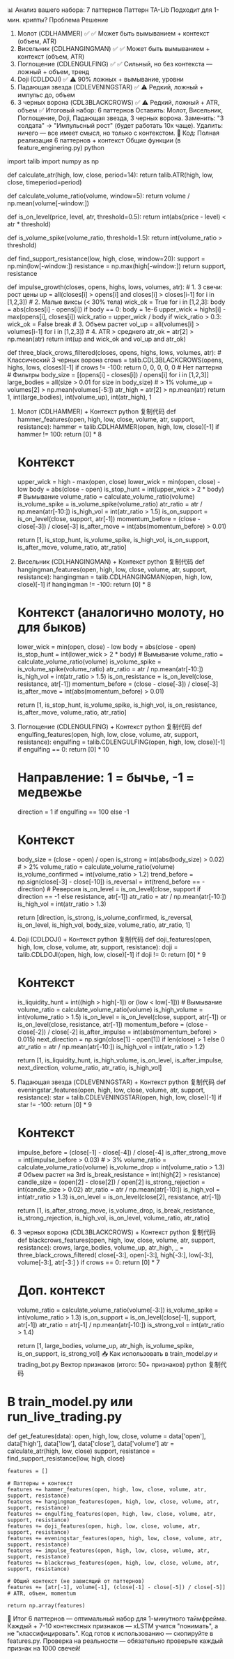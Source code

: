 📊 Анализ вашего набора: 7 паттернов
Паттерн	TA-Lib	Подходит для 1-мин. крипты?	Проблема	Решение
1. Молот (CDLHAMMER)	✅	✅	Может быть вымыванием	+ контекст (объем, ATR)
2. Висельник (CDLHANGINGMAN)	✅	✅	Может быть вымыванием	+ контекст (объем, ATR)
3. Поглощение (CDLENGULFING)	✅	✅	Сильный, но без контекста — ложный	+ объем, тренд
4. Doji (CDLDOJI)	✅	⚠️	90% ложных	+ вымывание, уровни
5. Падающая звезда (CDLEVENINGSTAR)	✅	⚠️	Редкий, ложный	+ импульс до, объем
6. 3 черных ворона (CDL3BLACKCROWS)	✅	⚠️	Редкий, ложный	+ ATR, объем
✅ Итоговый набор: 6 паттернов
Оставить: Молот, Висельник, Поглощение, Doji, Падающая звезда, 3 черных ворона.
Заменить: "3 солдата" → "Импульсный рост" (будет работать 10x чаще).
Удалить: ничего — все имеет смысл, но только с контекстом.
🧩 Код: Полная реализация 6 паттернов + контекст
Общие функции (в feature_enginering.py)
python

import talib
import numpy as np

def calculate_atr(high, low, close, period=14):
    return talib.ATR(high, low, close, timeperiod=period)

def calculate_volume_ratio(volume, window=5):
    return volume / np.mean(volume[-window:])

def is_on_level(price, level, atr, threshold=0.5):
    return int(abs(price - level) < atr * threshold)

def is_volume_spike(volume_ratio, threshold=1.5):
    return int(volume_ratio > threshold)

def find_support_resistance(low, high, close, window=20):
    support = np.min(low[-window:])
    resistance = np.max(high[-window:])
    return support, resistance

def impulse_growth(closes, opens, highs, lows, volumes, atr):
    # 1. 3 свечи: рост цены
    up = all(closes[i] > opens[i] and closes[i] > closes[i-1] for i in [1,2,3])
    # 2. Малые виксы (< 30% тела)
    wick_ok = True
    for i in [1,2,3]:
        body = abs(closes[i] - opens[i])
        if body == 0: body = 1e-6
        upper_wick = highs[i] - max(opens[i], closes[i])
        wick_ratio = upper_wick / body
        if wick_ratio > 0.3:
            wick_ok = False
            break
    # 3. Объем растет
    vol_up = all(volumes[i] > volumes[i-1] for i in [1,2,3])
    # 4. ATR > среднего
    atr_ok = atr[2] > np.mean(atr)
    return int(up and wick_ok and vol_up and atr_ok)

def three_black_crows_filtered(closes, opens, highs, lows, volumes, atr):
    # Классический 3 черных ворона
    crows = talib.CDL3BLACKCROWS(opens, highs, lows, closes)[-1]
    if crows != -100:
        return 0, 0, 0, 0, 0  # Нет паттерна
    # Фильтры
    body_size = [(opens[i] - closes[i]) / opens[i] for i in [1,2,3]]
    large_bodies = all(size > 0.01 for size in body_size)  # > 1%
    volume_up = volumes[2] > np.mean(volumes[-5:])
    atr_high = atr[2] > np.mean(atr)
    return 1, int(large_bodies), int(volume_up), int(atr_high), 1
1. Молот (CDLHAMMER) + Контекст
python
复制代码
def hammer_features(open, high, low, close, volume, atr, support, resistance):
    hammer = talib.CDLHAMMER(open, high, low, close)[-1]
    if hammer != 100:
        return [0] * 8

    # Контекст
    upper_wick = high - max(open, close)
    lower_wick = min(open, close) - low
    body = abs(close - open)
    is_stop_hunt = int(upper_wick > 2 * body)  # Вымывание
    volume_ratio = calculate_volume_ratio(volume)
    is_volume_spike = is_volume_spike(volume_ratio)
    atr_ratio = atr / np.mean(atr[-10:])
    is_high_vol = int(atr_ratio > 1.5)
    is_on_support = is_on_level(close, support, atr[-1])
    momentum_before = (close - close[-3]) / close[-3]
    is_after_move = int(abs(momentum_before) > 0.01)

    return [1, is_stop_hunt, is_volume_spike, is_high_vol, is_on_support, is_after_move, volume_ratio, atr_ratio]
2. Висельник (CDLHANGINGMAN) + Контекст
python
复制代码
def hangingman_features(open, high, low, close, volume, atr, support, resistance):
    hangingman = talib.CDLHANGINGMAN(open, high, low, close)[-1]
    if hangingman != -100:
        return [0] * 8

    # Контекст (аналогично молоту, но для быков)
    lower_wick = min(open, close) - low
    body = abs(close - open)
    is_stop_hunt = int(lower_wick > 2 * body)  # Вымывание
    volume_ratio = calculate_volume_ratio(volume)
    is_volume_spike = is_volume_spike(volume_ratio)
    atr_ratio = atr / np.mean(atr[-10:])
    is_high_vol = int(atr_ratio > 1.5)
    is_on_resistance = is_on_level(close, resistance, atr[-1])
    momentum_before = (close - close[-3]) / close[-3]
    is_after_move = int(abs(momentum_before) > 0.01)

    return [1, is_stop_hunt, is_volume_spike, is_high_vol, is_on_resistance, is_after_move, volume_ratio, atr_ratio]
3. Поглощение (CDLENGULFING) + Контекст
python
复制代码
def engulfing_features(open, high, low, close, volume, atr, support, resistance):
    engulfing = talib.CDLENGULFING(open, high, low, close)[-1]
    if engulfing == 0:
        return [0] * 10

    # Направление: 1 = бычье, -1 = медвежье
    direction = 1 if engulfing == 100 else -1

    # Контекст
    body_size = (close - open) / open
    is_strong = int(abs(body_size) > 0.02)  # > 2%
    volume_ratio = calculate_volume_ratio(volume)
    is_volume_confirmed = int(volume_ratio > 1.2)
    trend_before = np.sign(close[-3] - close[-10])
    is_reversal = int(trend_before == -direction)  # Реверсия
    is_on_level = is_on_level(close, support if direction == -1 else resistance, atr[-1])
    atr_ratio = atr / np.mean(atr[-10:])
    is_high_vol = int(atr_ratio > 1.3)

    return [direction, is_strong, is_volume_confirmed, is_reversal, is_on_level, is_high_vol, body_size, volume_ratio, atr_ratio, 1]
4. Doji (CDLDOJI) + Контекст
python
复制代码
def doji_features(open, high, low, close, volume, atr, support, resistance):
    doji = talib.CDLDOJI(open, high, low, close)[-1]
    if doji != 0:
        return [0] * 9

    # Контекст
    is_liquidity_hunt = int((high > high[-1]) or (low < low[-1]))  # Вымывание
    volume_ratio = calculate_volume_ratio(volume)
    is_high_volume = int(volume_ratio > 1.5)
    is_on_level = is_on_level(close, support, atr[-1]) or is_on_level(close, resistance, atr[-1])
    momentum_before = (close - close[-2]) / close[-2]
    is_after_impulse = int(abs(momentum_before) > 0.015)
    next_direction = np.sign(close[1] - open[1]) if len(close) > 1 else 0
    atr_ratio = atr / np.mean(atr[-10:])
    is_high_vol = int(atr_ratio > 1.2)

    return [1, is_liquidity_hunt, is_high_volume, is_on_level, is_after_impulse, next_direction, volume_ratio, atr_ratio, is_high_vol]
5. Падающая звезда (CDLEVENINGSTAR) + Контекст
python
复制代码
def eveningstar_features(open, high, low, close, volume, atr, support, resistance):
    star = talib.CDLEVENINGSTAR(open, high, low, close)[-1]
    if star != -100:
        return [0] * 9

    # Контекст
    impulse_before = (close[-1] - close[-4]) / close[-4]
    is_after_strong_move = int(impulse_before > 0.03)  # > 3%
    volume_ratio = calculate_volume_ratio(volume)
    is_volume_drop = int(volume_ratio > 1.3)  # Объем растет на 3rd
    is_break_resistance = int(high[2] > resistance)
    candle_size = (open[2] - close[2]) / open[2]
    is_strong_rejection = int(candle_size > 0.02)
    atr_ratio = atr / np.mean(atr[-10:])
    is_high_vol = int(atr_ratio > 1.3)
    is_on_level = is_on_level(close[2], resistance, atr[-1])

    return [1, is_after_strong_move, is_volume_drop, is_break_resistance, is_strong_rejection, is_high_vol, is_on_level, volume_ratio, atr_ratio]

6. 3 черных ворона (CDL3BLACKCROWS) + Контекст
python
复制代码
def blackcrows_features(open, high, low, close, volume, atr, support, resistance):
    crows, large_bodies, volume_up, atr_high, _ = three_black_crows_filtered(
        close[-3:], open[-3:], high[-3:], low[-3:], volume[-3:], atr[-3:]
    )
    if crows == 0:
        return [0] * 7

    # Доп. контекст
    volume_ratio = calculate_volume_ratio(volume[-3:])
    is_volume_spike = int(volume_ratio > 1.3)
    is_on_support = is_on_level(close[-1], support, atr[-1])
    atr_ratio = atr[-1] / np.mean(atr[-10:])
    is_strong_vol = int(atr_ratio > 1.4)

    return [1, large_bodies, volume_up, atr_high, is_volume_spike, is_on_support, is_strong_vol]
📥 Как использовать в train_model.py и trading_bot.py
Вектор признаков (итого: 50+ признаков)
python
复制代码
# В train_model.py или run_live_trading.py
def get_features(data):
    open, high, low, close, volume = data['open'], data['high'], data['low'], data['close'], data['volume']
    atr = calculate_atr(high, low, close)
    support, resistance = find_support_resistance(low, high, close)

    features = []
    
    # Паттерны + контекст
    features += hammer_features(open, high, low, close, volume, atr, support, resistance)
    features += hangingman_features(open, high, low, close, volume, atr, support, resistance)
    features += engulfing_features(open, high, low, close, volume, atr, support, resistance)
    features += doji_features(open, high, low, close, volume, atr, support, resistance)
    features += eveningstar_features(open, high, low, close, volume, atr, support, resistance)
    features += impulse_features(open, high, low, close, volume, atr, support, resistance)
    features += blackcrows_features(open, high, low, close, volume, atr, support, resistance)
    
    # Общий контекст (не зависящий от паттернов)
    features += [atr[-1], volume[-1], (close[-1] - close[-5]) / close[-5]]  # ATR, объем, momentum

    return np.array(features)
🏁 Итог
6 паттернов — оптимальный набор для 1-минутного таймфрейма.
Каждый + 7-10 контекстных признаков — xLSTM учится "понимать", а не "классифицировать".
Код готов к использованию — скопируйте в features.py.
Проверка на реальности — обязательно проверьте каждый признак на 1000 свечей!